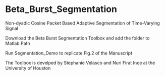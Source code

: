# Beta_Burst_Segmentation
Non-dyadic Cosine Packet Based Adaptive Segmentation of Time-Varying Signal

Download the Beta Burst Segmentation Toolbox and add the folder to Matlab Path

Run Segmentation_Demo to replicate Fig.2 of the Manuscript

The Toolbox is develped by Stephanie Velasco and Nuri Firat Ince at the University of Houston
